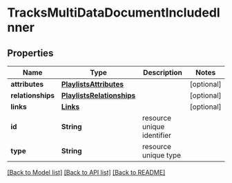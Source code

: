 # TracksMultiDataDocumentIncludedInner

## Properties
Name | Type | Description | Notes
------------ | ------------- | ------------- | -------------
**attributes** | [**PlaylistsAttributes**](PlaylistsAttributes.md) |  | [optional] 
**relationships** | [**PlaylistsRelationships**](PlaylistsRelationships.md) |  | [optional] 
**links** | [**Links**](Links.md) |  | [optional] 
**id** | **String** | resource unique identifier | 
**type** | **String** | resource unique type | 

[[Back to Model list]](../README.md#documentation-for-models) [[Back to API list]](../README.md#documentation-for-api-endpoints) [[Back to README]](../README.md)


